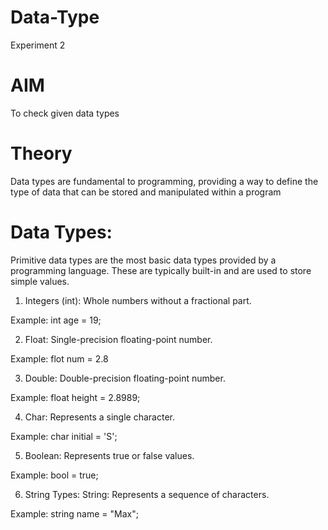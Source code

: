 # Data-Type
Experiment 2

# AIM
To check given data types

# Theory
Data types are fundamental to programming, providing a way to define the type of data that can be stored and manipulated within a program

# Data Types:
Primitive data types are the most basic data types provided by a programming language. These are typically built-in and are used to store simple values.

1. Integers (int): Whole numbers without a fractional part.

Example: int age = 19;

2. Float: Single-precision floating-point number.

Example: flot num = 2.8

3. Double: Double-precision floating-point number.

Example: float height = 2.8989;

4. Char: Represents a single character.

Example: char initial = 'S';

5. Boolean: Represents true or false values.

Example: bool = true;

6. String Types: String: Represents a sequence of characters.

Example: string name = "Max";

